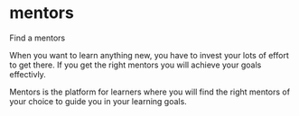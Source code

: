 # mentors
Find a mentors

When you want to learn anything new, you have to invest your lots of effort to get there. If you get the right mentors you will achieve your goals effectivly.

Mentors is the platform for learners where you will find the right mentors of your choice to guide you in your learning goals.
